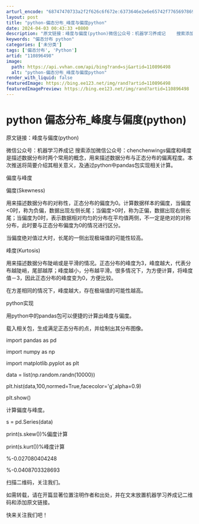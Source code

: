 ```yaml
---
arturl_encode: "68747470733a2f2f626c6f672e:6373646e2e6e65742f77656978696e5f33393836303735352f:61727469636c652f64657461696c732f313130383936343938"
layout: post
title: "python-偏态分布_峰度与偏度python"
date: 2024-04-03 00:43:33 +0800
description: "原文链接：峰度与偏度(python)微信公众号：机器学习养成记    搜索添加微信公众号：chenc"
keywords: "偏态分布 python"
categories: ['未分类']
tags: ['偏态分布', 'Python']
artid: "110896498"
image:
  path: https://api.vvhan.com/api/bing?rand=sj&artid=110896498
  alt: "python-偏态分布_峰度与偏度python"
render_with_liquid: false
featuredImage: https://bing.ee123.net/img/rand?artid=110896498
featuredImagePreview: https://bing.ee123.net/img/rand?artid=110896498
---
```


# python 偏态分布\_峰度与偏度(python)

原文链接：峰度与偏度(python)

微信公众号：机器学习养成记 搜索添加微信公众号：chenchenwings偏度和峰度是描述数据分布时两个常用的概念，用来描述数据分布与正态分布的偏离程度。本次推送将简要介绍其相关意义，及通过python中pandas包实现相关计算。

偏度与峰度

偏度(Skewness)

用来描述数据分布的对称性，正态分布的偏度为0。计算数据样本的偏度，当偏度<0时，称为负偏，数据出现左侧长尾；当偏度>0时，称为正偏，数据出现右侧长尾；当偏度为0时，表示数据相对均匀的分布在平均值两侧，不一定是绝对的对称分布，此时要与正态分布偏度为0的情况进行区分。

当偏度绝对值过大时，长尾的一侧出现极端值的可能性较高。

峰度(Kurtosis)

用来描述数据分布陡峭或是平滑的情况。正态分布的峰度为3，峰度越大，代表分布越陡峭，尾部越厚；峰度越小，分布越平滑。很多情况下，为方便计算，将峰度值－3，因此正态分布的峰度变为0，方便比较。

在方差相同的情况下，峰度越大，存在极端值的可能性越高。

python实现

用python中的pandas包可以便捷的计算出峰度与偏度。

载入相关包，生成满足正态分布的点，并绘制出其分布图像。

import pandas as pd

import numpy as np

import matplotlib.pyplot as plt

data = list(np.random.randn(10000))

plt.hist(data,100,normed=True,facecolor='g',alpha=0.9)

plt.show()
![]()

计算偏度与峰度。

s = pd.Series(data)

print(s.skew())%偏度计算

print(s.kurt())%峰度计算

%-0.027080404248

%-0.0408703328693
![]()

扫描二维码，关注我们。

如需转载，请在开篇显著位置注明作者和出处，并在文末放置机器学习养成记二维码和添加原文链接。

快来关注我们吧！
![]()